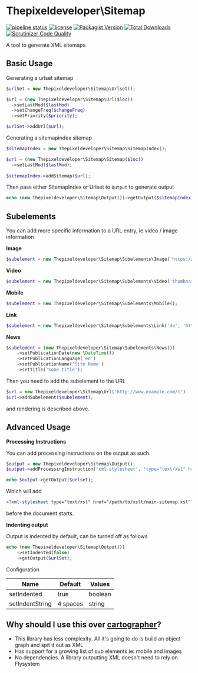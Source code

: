 Thepixeldeveloper\Sitemap
=========================

[![pipeline status](https://gitlab.com/thepixeldeveloper/sitemap/badges/master/pipeline.svg)](https://gitlab.com/thepixeldeveloper/sitemap/commits/master)
[![license](https://img.shields.io/github/license/ThePixelDeveloper/Sitemap.svg)](ThePixelDeveloper/Sitemap)
[![Packagist Version](https://img.shields.io/packagist/v/thepixeldeveloper/sitemap.svg)](https://packagist.org/packages/thepixeldeveloper/sitemap)
[![Total Downloads](https://img.shields.io/packagist/dt/thepixeldeveloper/sitemap.svg)](https://packagist.org/packages/thepixeldeveloper/sitemap)
[![Scrutinizer Code Quality](https://scrutinizer-ci.com/g/ThePixelDeveloper/Sitemap/badges/quality-score.png?b=master)](https://scrutinizer-ci.com/g/ThePixelDeveloper/Sitemap/?branch=master)


A tool to generate XML sitemaps

Basic Usage
-----

Generating a urlset sitemap

``` php
$urlSet = new Thepixeldeveloper\Sitemap\Urlset(); 

$url = (new Thepixeldeveloper\Sitemap\Url($loc))
  ->setLastMod($lastMod)
  ->setChangeFreq($changeFreq)
  ->setPriority($priority);

$urlSet->addUrl($url);
```

Generating a sitemapindex sitemap


``` php
$sitemapIndex = new Thepixeldeveloper\Sitemap\SitemapIndex(); 

$url = (new Thepixeldeveloper\Sitemap\Sitemap($loc))
  ->setLastMod($lastMod);
  
$sitemapIndex->addSitemap($url);
```

Then pass either SitemapIndex or Urlset to `Output` to generate output


``` php
echo (new Thepixeldeveloper\Sitemap\Output())->getOutput($sitemapIndex);
```

Subelements
-----------

You can add more specific information to a URL entry, ie video / image information

**Image**

``` php
$subelement = new Thepixeldeveloper\Sitemap\Subelements\Image('https://s3.amazonaws.com/path/to/image');
```

**Video**

``` php
$subelement = new Thepixeldeveloper\Sitemap\Subelements\Video('thumbnail', 'title', 'description');
```

**Mobile**

``` php
$subelement = new Thepixeldeveloper\Sitemap\Subelements\Mobile();
```

**Link**

``` php
$subelement = new Thepixeldeveloper\Sitemap\Subelements\Link('de', 'http://www.example.com/schweiz-deutsch/');
```

**News**

``` php
$subelement = (new Thepixeldeveloper\Sitemap\Subelements\News())
    ->setPublicationDate(new \DateTime())
    ->setPublicationLanguage('en')
    ->setPublicationName('Site Name')
    ->setTitle('Some title');
```

Then you need to add the subelement to the URL

``` php
$url = new Thepixeldeveloper\Sitemap\Url('http://www.example.com/1')
$url->addSubelement($subelement);
```

and rendering is described above.

Advanced Usage
--------------

**Processing Instructions**

You can add processing instructions on the output as such.

```php
$output = new Thepixeldeveloper\Sitemap\Output();
$output->addProcessingInstruction('xml-stylesheet', 'type="text/xsl" href="/path/to/xslt/main-sitemap.xsl"');

echo $output->getOutput($urlset);
```

Which will add 

``` xml
<?xml-stylesheet type="text/xsl" href="/path/to/xslt/main-sitemap.xsl"?>
```

before the document starts.

**Indenting output**

Output is indented by default, can be turned off as follows

``` php
echo (new Thepixeldeveloper\Sitemap\Output())
    ->setIndented(false)
    ->getOutput($urlSet);
```

Configuration

Name | Default | Values
---- | ------- | ------
setIndented | true | boolean
setIndentString | 4 spaces | string


Why should I use this over [cartographer](https://github.com/tackk/cartographer)?
----

* This library has less complexity. All it's going to do is build an object graph and spit it out as XML
* Has support for a growing list of sub elements ie: mobile and images
* No dependencies. A library outputting XML doesn't need to rely on Flysystem
